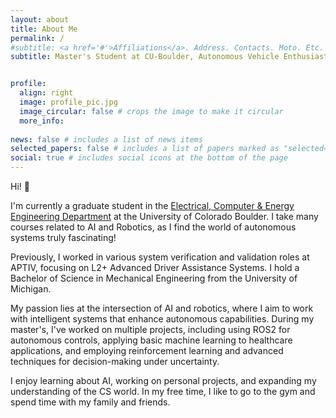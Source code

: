 ```yaml
---
layout: about
title: About Me
permalink: /
#subtitle: <a href='#'>Affiliations</a>. Address. Contacts. Moto. Etc.
subtitle: Master's Student at CU-Boulder, Autonomous Vehicle Enthusiast


profile:
  align: right
  image: profile_pic.jpg
  image_circular: false # crops the image to make it circular
  more_info:
  
news: false # includes a list of news items
selected_papers: false # includes a list of papers marked as "selected={true}"
social: true # includes social icons at the bottom of the page
---
```

Hi! 👋

I'm currently a graduate student in the <a href='https://www.colorado.edu/ecee/'>Electrical, Computer & Energy Engineering Department</a> at the University of Colorado Boulder. I take many courses related to AI and Robotics, as I find the world of autonomous systems truly fascinating!

Previously, I worked in various system verification and validation roles at APTIV, focusing on L2+ Advanced Driver Assistance Systems. I hold a Bachelor of Science in Mechanical Engineering from the University of Michigan.

My passion lies at the intersection of AI and robotics, where I aim to work with intelligent systems that enhance autonomous capabilities. During my master's, I've worked on multiple projects, including using ROS2 for autonomous controls, applying basic machine learning to healthcare applications, and employing reinforcement learning and advanced techniques for decision-making under uncertainty.

I enjoy learning about AI, working on personal projects, and expanding my understanding of the CS world. In my free time, I like to go to the gym and spend time with my family and friends.